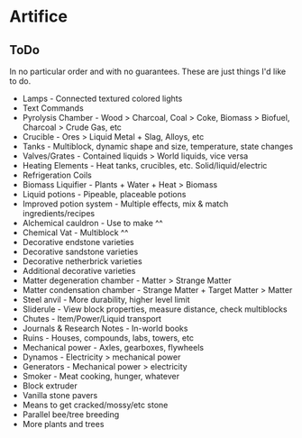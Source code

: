 # Artifice

## ToDo

In no particular order and with no guarantees. These are just things I'd like to do.

* Lamps - Connected textured colored lights
* Text Commands
* Pyrolysis Chamber - Wood > Charcoal, Coal > Coke, Biomass > Biofuel, Charcoal > Crude Gas, etc
* Crucible - Ores > Liquid Metal + Slag, Alloys, etc
* Tanks - Multiblock, dynamic shape and size, temperature, state changes
* Valves/Grates - Contained liquids > World liquids, vice versa
* Heating Elements - Heat tanks, crucibles, etc. Solid/liquid/electric
* Refrigeration Coils
* Biomass Liquifier - Plants + Water + Heat > Biomass
* Liquid potions - Pipeable, placeable potions
* Improved potion system - Multiple effects, mix & match ingredients/recipes
* Alchemical cauldron - Use to make ^^
* Chemical Vat - Multiblock ^^
* Decorative endstone varieties
* Decorative sandstone varieties
* Decorative netherbrick varieties
* Additional decorative varieties
* Matter degeneration chamber - Matter > Strange Matter
* Matter condensation chamber - Strange Matter + Target Matter > Matter
* Steel anvil - More durability, higher level limit
* Sliderule - View block properties, measure distance, check multiblocks
* Chutes - Item/Power/Liquid transport
* Journals & Research Notes - In-world books
* Ruins - Houses, compounds, labs, towers, etc
* Mechanical power - Axles, gearboxes, flywheels
* Dynamos - Electricity > mechanical power
* Generators - Mechanical power > electricity
* Smoker - Meat cooking, hunger, whatever
* Block extruder
* Vanilla stone pavers
* Means to get cracked/mossy/etc stone
* Parallel bee/tree breeding
* More plants and trees
